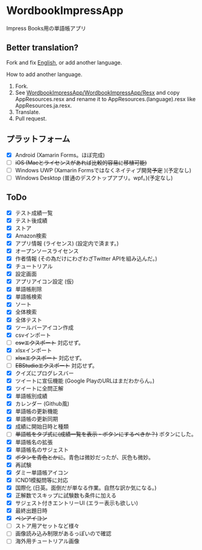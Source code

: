 # WordbookImpressApp
Impress Books用の単語帳アプリ

## Better translation?
Fork and fix [English](https://github.com/kurema/WordbookImpressApp/blob/master/WordbookImpressApp/WordbookImpressApp/WordbookImpressApp/Resx/AppResources.resx), or add another language.

How to add another language.
1. Fork.
2. See [WordbookImpressApp/WordbookImpressApp/Resx](https://github.com/kurema/WordbookImpressApp/tree/master/WordbookImpressApp/WordbookImpressApp/WordbookImpressApp/Resx) and copy AppResources.resx and rename it to AppResources.(language).resx like AppResources.ja.resx.
3. Translate.
4. Pull request.

## プラットフォーム
- [x] Android (Xamarin Forms。ほぼ完成)
- [ ] ~~iOS (Macとライセンスがあれば比較的容易に移植可能)~~
- [ ] Windows UWP (Xamarin Formsではなくネイティブ開発~~予定~~ )(予定なし)
- [ ] Windows Desktop (普通のデスクトップアプリ。wpf。)(予定なし)

## ToDo
- [x] テスト成績一覧
- [x] テスト後成績
- [x] ストア
- [x] Amazon検索
- [x] アプリ情報 (ライセンス) (設定内で済ます。)
- [x] オープンソースライセンス
- [x] 作者情報 (その為だけにわざわざTwitter APIを組み込んだ。)
- [x] チュートリアル
- [x] 設定画面
- [x] アプリアイコン設定 (仮)
- [x] 単語帳削除
- [x] 単語帳検索
- [x] ソート
- [x] 全体検索
- [x] 全体テスト
- [x] ツールバーアイコン作成
- [x] csvインポート
- [ ] ~~csvエクスポート~~ 対応せず。
- [x] xlsxインポート
- [ ] ~~xlsxエクスポート~~ 対応せず。
- [ ] ~~EBStudioエクスポート~~ 対応せず。
- [x] クイズにプログレスバー
- [x] ツイートに宣伝機能 (Google PlayのURLはまだわからん。)
- [x] ツイートに全問正解
- [x] 単語帳別成績
- [x] カレンダー (Github風)
- [x] 単語帳の更新機能
- [x] 単語帳の更新同期
- [x] 成績に開始日時と種類
- [ ] ~~単語帳をタブ式に(成績一覧を表示・ボタンにするべきか？)~~ ボタンにした。
- [x] 単語帳名の拡張
- [x] 単語帳名のサジェスト
- [x] ~~ボタンを青色とかに~~。青色は微妙だったが、灰色も微妙。
- [x] 再試験
- [x] ダミー単語帳アイコン
- [x] ICND1模擬問等に対応
- [x] 国際化 (日英。面倒だが単なる作業。自然な訳か気になる。)
- [x] 正解数でスキップに試験数も条件に加える
- [x] サジェスト付きエントリーUI (エラー表示も欲しい)
- [x] 最終出題日時
- [x] ~~ペンアイコン~~
- [ ] ストア用アセットなど様々
- [ ] 画像読み込み制限があるっぽいので確認
- [ ] 海外用チュートリアル画像
